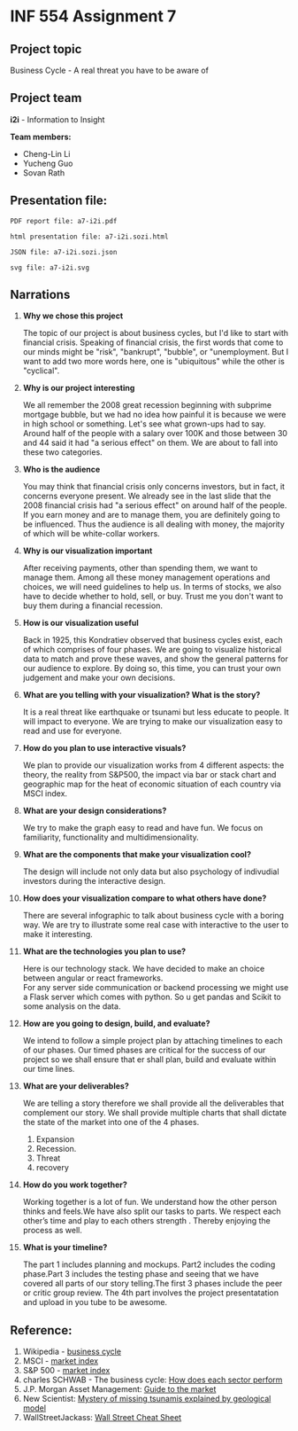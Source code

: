 # INF 554 Assignment 7

## Project topic

Business Cycle - A real threat you have to be aware of

## Project team

**i2i** - Information to Insight

**Team members:**

* Cheng-Lin Li
* Yucheng Guo
* Sovan Rath

## Presentation file:

```text
PDF report file: a7-i2i.pdf

html presentation file: a7-i2i.sozi.html

JSON file: a7-i2i.sozi.json

svg file: a7-i2i.svg
```

## Narrations

1. **Why we chose this project**

   The topic of our project is about business cycles, but I'd like to start with financial crisis. Speaking of financial crisis, the first words that come to our minds might be "risk", "bankrupt", "bubble", or "unemployment. But I want to add two more words here, one is "ubiquitous" while the other is "cyclical".

2. **Why is our project interesting**

   We all remember the 2008 great recession beginning with subprime mortgage bubble, but we had no idea how painful it is because we were in high school or something. Let's see what grown-ups had to say. Around half of the people with a salary over 100K and those between 30 and 44 said it had "a serious effect" on them. We are about to fall into these two categories.

3. **Who is the audience**

   You may think that financial crisis only concerns investors, but in fact, it concerns everyone present. We already see in the last slide that the 2008 financial crisis had "a serious effect" on around half of the people. If you earn money and are to manage them, you are definitely going to be influenced. Thus the audience is all dealing with money, the majority of which will be white-collar workers.

4. **Why is our visualization important**

   After receiving payments, other than spending them, we want to manage them. Among all these money management operations and choices, we will need guidelines to help us. In terms of stocks, we also have to decide whether to hold, sell, or buy. Trust me you don't want to buy them during a financial recession. 

5. **How is our visualization useful**

   Back in 1925, this Kondratiev observed that business cycles exist, each of which comprises of four phases. We are going to visualize historical data to match and prove these waves, and show the general patterns for our audience to explore. By doing so, this time, you can trust your own judgement and make your own decisions.

6. **What are you telling with your visualization? What is the story?**

   It is a real threat like earthquake or tsunami but less educate to people. It will impact to everyone. We are trying to make our visualization easy to read and use for everyone.

7. **How do you plan to use interactive visuals?**

   We plan to provide our visualization works from 4 different aspects: the theory, the reality from S&P500, the impact via bar or stack chart and geographic map for the heat of economic situation of each country via MSCI index.

8. **What are your design considerations?**

   We try to make the graph easy to read and have fun. We focus on familiarity, functionality and multidimensionality.

9. **What are the components that make your visualization cool?**

   The design will include not only data but also psychology of indivudial investors during the interactive design.

10. **How does your visualization compare to what others have done?**

   	There are several infographic to talk about business cycle with a boring way. We are try to illustrate some real case with interactive to the user to make it interesting.

11. **What are the technologies you plan to use?**


	Here is our technology stack. We have decided to make an choice between angular or react frameworks.  
For any server side communication or backend processing we might use a Flask server which comes with python. So u get pandas and Scikit to some analysis on the data.


12. **How are you going to design, build, and evaluate?**

  	We intend to follow a simple project plan by attaching timelines to each of our phases. Our timed phases are critical for the success of our project so we shall ensure that er shall plan, build  and evaluate within our time lines. 


13. **What are your deliverables?**

  	We are telling a story therefore we shall provide all the deliverables that complement our story. We shall provide multiple charts that shall dictate the state of the market into one of the 4 phases. 
	1. Expansion
	2. Recession.
	3. Threat
	4. recovery
14. **How do you work together?**

	Working together is a lot of fun. We understand how the other person thinks and feels.We have also split our tasks to parts. We respect each other’s time and play to each others strength . Thereby enjoying the process as well. 

15. **What is your timeline?**

	The part 1 includes planning and mockups. Part2 includes the coding phase.Part 3 includes the testing phase and seeing that we have covered all parts of our story telling.The first 3 phases include the peer or critic group review. The 4th part involves the project presentatation and upload in you tube to be awesome.


## Reference:

1. Wikipedia - [business cycle](https://en.wikipedia.org/wiki/Business_cycle)
2. MSCI - [market index](https://www.msci.com/market-cap-weighted-indexes)
3. S&P 500 - [market index](http://us.spindices.com/)
4. charles SCHWAB - The business cycle: [How does each sector perform](https://www.schwab.com/resource-center/insights/content/business-cycle-how-does-each-sector-perform)
5. J.P. Morgan Asset Management: [Guide to the market](https://am.jpmorgan.com/us/en/asset-management/gim/adv/insights/guide-to-the-markets?gclid=EAIaIQobChMIluXH56fp1gIV0oN-Ch2dKgRsEAAYASABEgKpB_D_BwE)
6. New Scientist: [Mystery of missing tsunamis explained by geological model](https://www.newscientist.com/article/2143611-mystery-of-missing-tsunamis-explained-by-geological-model/)
7. WallStreetJackass: [Wall Street Cheat Sheet](http://wallstreetjackass.typepad.com/raptureready/2010/06/wall-street-cheat-sheet.html)
	